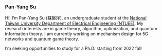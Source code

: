 <!--
## Welcome to GitHub Pages

You can use the [editor on GitHub](https://github.com/b07901093-Young/Perosonal-Website/edit/gh-pages/index.md) to maintain and preview the content for your website in Markdown files.

Whenever you commit to this repository, GitHub Pages will run [Jekyll](https://jekyllrb.com/) to rebuild the pages in your site, from the content in your Markdown files.
-->

### Pan-Yang Su
Hi! I’m Pan-Yang Su (蘇磐洋), an undergraduate student at the <a href="https://web.ee.ntu.edu.tw/" title="Title"> National Taiwan University Department of Electrical Engineering (NTUEE)</a>. My research interests are in game theory, algorithm, optimization, and quantum information theory. I am currently working on mechanism design for 5G networks and quantum game theory.

I’m seeking opportunities to study for a Ph.D. starting from 2022 fall!

<!--### Jekyll Themes

Your Pages site will use the layout and styles from the Jekyll theme you have selected in your [repository settings](https://github.com/b07901093-Young/Perosonal-Website/settings/pages). The name of this theme is saved in the Jekyll `_config.yml` configuration file.

### Support or Contact

Having trouble with Pages? Check out our [documentation](https://docs.github.com/categories/github-pages-basics/) or [contact support](https://support.github.com/contact) and we’ll help you sort it out.
-->
